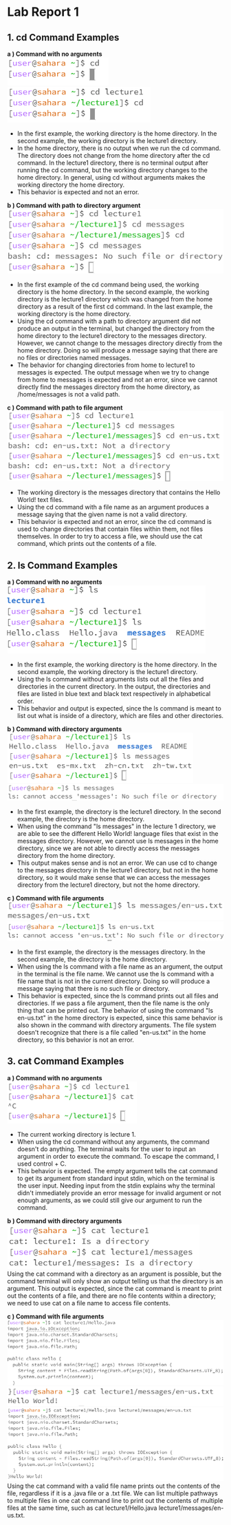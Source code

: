 # Lab Report 1 
## 1. cd Command Examples
**a ) Command with no arguments**  
![Image](CDnoarguments.PNG)  
![Image](CDnoargumentschange.PNG)  
- In the first example, the working directory is the home directory. In the second example, the working directory is the lecture1 directory.
- In the home directory, there is no output when we run the cd command. The directory does not change from the home directory after the cd command. In the lecture1 directory, there is no terminal output after running the cd command, but the working directory changes to the home directory. In general, using cd without arguments makes the working directory the home directory. 
- This behavior is expected and not an error. 


**b ) Command with path to directory argument**  
![Image](cdDirectoryError.png)  
- In the first example of the cd command being used, the working directory is the home directory. In the second example, the working directory is the lecture1 directory which was changed from the home directory as a result of the first cd command. In the last example, the working directory is the home directory.
- Using the cd command with a path to directory argument did not produce an output in the terminal, but changed the directory from the home directory to the lecture1 directory to the messages directory. However, we cannot change to the messages directory directly from the home directory. Doing so will produce a message saying that there are no files or directories named messages.
- The behavior for changing directories from home to lecture1 to messages is expected. The output message when we try to change from home to messages is expected and not an error, since we cannot directly find the messages directory from the home directory, as /home/messages is not a valid path.
  
**c ) Command with path to file argument**  
![Image](cdFile.png)  
- The working directory is the messages directory that contains the Hello World! text files.
- Using the cd command with a file name as an argument produces a message saying that the given name is not a valid directory. 
- This behavior is expected and not an error, since the cd command is used to change directories that contain files within them, not files themselves. In order to try to access a file, we should use the cat command, which prints out the contents of a file.

## 2. ls Command Examples
**a ) Command with no arguments**  
![Image](lsNoArg2.png)  
- In the first example, the working directory is the home directory. In the second example, the working directory is the lecture1 directory. 
- Using the ls command without arguments lists out all the files and directories in the current directory. In the output, the directories and files are listed in blue text and black text respectively in alphabetical order.
- This behavior and output is expected, since the ls command is meant to list out what is inside of a directory, which are files and other directories. 

**b ) Command with directory arguments**  
![Image](lsDir.png)  
![Image](lsDir2.png)  
- In the first example, the directory is the lecture1 directory. In the second example, the directory is the home directory.
- When using the command "ls messages" in the lecture 1 directory, we are able to see the different Hello World! language files that exist in the messages directory. However, we cannot use ls messages in the home directory, since we are not able to directly access the messages directory from the home directory.
- This output makes sense and is not an error. We can use cd to change to the messages directory in the lecture1 directory, but not in the home directory, so it would make sense that we can access the messages directory from the lecture1 directory, but not the home directory.

**c ) Command with file arguments**  
![Image](lsFile4.png)  
![Image](lsFile3.png)  
- In the first example, the directory is the messages directory. In the second example, the directory is the home directory.
- When using the ls command with a file name as an argument, the output in the terminal is the file name. We cannot use the ls command with a file name that is not in the current directory. Doing so will produce a message saying that there is no such file or directory.
- This behavior is expected, since the ls command prints out all files and directories. If we pass a file argument, then the file name is the only thing that can be printed out. The behavior of using the command "ls en-us.txt" in the home directory is expected, since this same behavior is also shown in the command with directory arguments. The file system doesn't recognize that there is a file called "en-us.txt" in the home directory, so this behavior is not an error. 

## 3. cat Command Examples
**a ) Command with no arguments**  
![Image](CatNoArg.png)  
- The current working directory is lecture 1.
- When using the cd command without any arguments, the command doesn't do anything. The terminal waits for the user to input an argument in order to execute the command. To escape the command, I used control + C.
- This behavior is expected. The empty argument tells the cat command to get its argument from standard input stdin, which on the terminal is the user input. Needing input from the stdin explains why the terminal didn't immediately provide an error message for invalid argument or not enough arguments, as we could still give our argument to run the command.
  
**b ) Command with directory arguments**  
![Image](catDirArg.png)  
Using the cat command with a directory as an argument is possible, but the command terminal will only show an output telling us that the directory is an argument. This output is expected, since the cat command is meant to print out the contents of a file, and there are no file contents within a directory; we need to use cat on a file name to access file contents.  

**c ) Command with file arguments**  
![Image](catFile1.png)  
![Image](catFile2.png)  
![Image](catFile3.png)  
Using the cat command with a valid file name prints out the contents of the file, regardless if it is a .java file or a .txt file. We can list multiple pathways to multiple files in one cat command line to print out the contents of multiple files at the same time, such as cat lecture1/Hello.java lecture1/messages/en-us.txt. 
